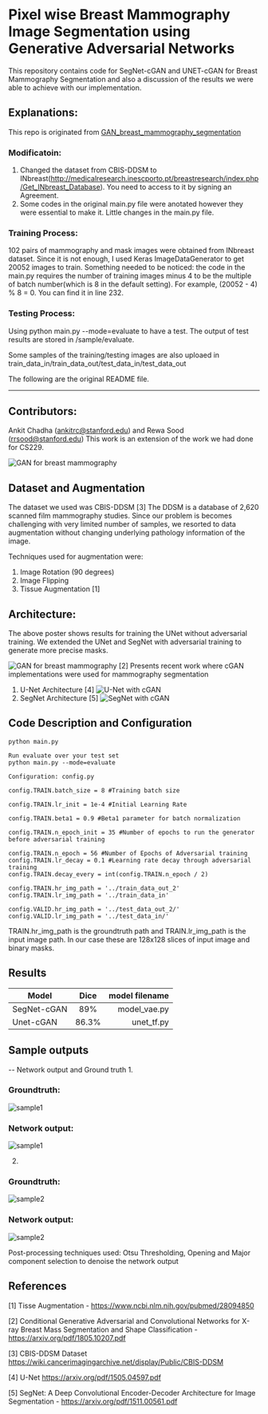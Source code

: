 # Pixel wise Breast Mammography Image Segmentation using Generative Adversarial Networks
This repository contains code for SegNet-cGAN and UNET-cGAN for Breast Mammography Segmentation and also a discussion of the results we were able to achieve with our implementation.

## Explanations:
This repo is originated from [GAN_breast_mammography_segmentation](https://github.com/ankit-ai/GAN_breast_mammography_segmentation)

### Modificatoin:
1. Changed the dataset from CBIS-DDSM to INbreast(http://medicalresearch.inescporto.pt/breastresearch/index.php/Get_INbreast_Database). You need to access to it by signing an Agreement. 
2. Some codes in the original main.py file were anotated however they were essential to make it. Little changes in the main.py file.

### Training Process:
102 pairs of mammography and mask images were obtained from INbreast dataset. Since it is not enough, I used Keras ImageDataGenerator to get 20052 images to train. Something needed to be noticed: the code in the main.py requires the number of training images minus 4 to be the multiple of batch number(which is 8 in the default setting). For example, (20052 - 4) % 8 = 0. You can find it in line 232.

### Testing Process:
Using python main.py --mode=evaluate to have a test. The output of test results are stored in /sample/evaluate. 

Some samples of the training/testing images are also uploaed in train_data_in/train_data_out/test_data_in/test_data_out

The following are the original README file.
**************************************************************************
## Contributors:
Ankit Chadha (ankitrc@stanford.edu) and Rewa Sood (rrsood@stanford.edu)
This work is an extension of the work we had done for CS229.

![GAN for breast mammography](https://github.com/ankit-ai/GAN_breast_mammography_segmentation/blob/master/images/Screen%20Shot%202019-01-06%20at%209.47.40%20PM.png)


## Dataset and Augmentation
The dataset we used was CBIS-DDSM [3]
The DDSM is a database of 2,620 scanned film mammography studies.
Since our problem is becomes challenging with very limited number of samples, we resorted to data augmentation without changing underlying pathology information of the image. 

Techniques used for augmentation were:
1. Image Rotation (90 degrees)
2. Image Flipping
3. Tissue Augmentation [1]

## Architecture:
The above poster shows results for training the UNet without adversarial training. We extended the UNet and SegNet with adversarial training to generate more precise masks.

![GAN for breast mammography](https://github.com/ankit-ai/GAN_breast_mammography_segmentation/blob/master/images/Screen%20Shot%202019-01-06%20at%2010.10.34%20PM.png)
[2] Presents recent work where cGAN implementations were used for mammography segmentation

1. U-Net Architecture [4]
![U-Net with cGAN](https://github.com/ankit-ai/GAN_breast_mammography_segmentation/blob/master/images/unet.jpg)
2. SegNet Architecture [5]
![SegNet with cGAN](https://github.com/ankit-ai/GAN_breast_mammography_segmentation/blob/master/images/Screen%20Shot%202019-01-06%20at%2010.24.55%20PM.png)

## Code Description and Configuration
```You can run the model and the harness around it using:
python main.py

Run evaluate over your test set
python main.py --mode=evaluate

Configuration: config.py 

config.TRAIN.batch_size = 8 #Training batch size

config.TRAIN.lr_init = 1e-4 #Initial Learning Rate

config.TRAIN.beta1 = 0.9 #Beta1 parameter for batch normalization

config.TRAIN.n_epoch_init = 35 #Number of epochs to run the generator before adversarial training

config.TRAIN.n_epoch = 56 #Number of Epochs of Adversarial training
config.TRAIN.lr_decay = 0.1 #Learning rate decay through adversarial training
config.TRAIN.decay_every = int(config.TRAIN.n_epoch / 2) 

config.TRAIN.hr_img_path = '../train_data_out_2'
config.TRAIN.lr_img_path = '../train_data_in'

config.VALID.hr_img_path = '../test_data_out_2/'
config.VALID.lr_img_path = '../test_data_in/'
```

TRAIN.hr_img_path is the groundtruth path and TRAIN.lr_img_path is the input image path. In our case these are 128x128 slices of input image and binary masks.

## Results
| Model        | Dice           | model filename  |
| ------------- |:-------------:| -----:|
| SegNet-cGAN      | 89% | model_vae.py |
| Unet-cGAN      | 86.3%      |   unet_tf.py |

## Sample outputs
-- Network output and Ground truth
1.
### Groundtruth:
![sample1](https://github.com/ankit-ai/GAN_breast_mammography_segmentation/blob/master/images/Screen%20Shot%202019-01-06%20at%2010.38.16%20PM.png)
### Network output:
![sample1](https://github.com/ankit-ai/GAN_breast_mammography_segmentation/blob/master/images/Screen%20Shot%202019-01-06%20at%2010.38.23%20PM.png)

2.
### Groundtruth:
![sample2](https://github.com/ankit-ai/GAN_breast_mammography_segmentation/blob/master/images/Screen%20Shot%202019-01-06%20at%2010.38.43%20PM.png)
### Network output:
![sample2](https://github.com/ankit-ai/GAN_breast_mammography_segmentation/blob/master/images/Screen%20Shot%202019-01-06%20at%2010.38.54%20PM.png)

Post-processing techniques used: Otsu Thresholding, Opening and Major component selection to denoise the network output

## References
[1] Tisse Augmentation - https://www.ncbi.nlm.nih.gov/pubmed/28094850

[2] Conditional Generative Adversarial and Convolutional Networks for X-ray Breast Mass Segmentation and Shape Classification - https://arxiv.org/pdf/1805.10207.pdf

[3] CBIS-DDSM Dataset https://wiki.cancerimagingarchive.net/display/Public/CBIS-DDSM

[4] U-Net https://arxiv.org/pdf/1505.04597.pdf

[5] SegNet: A Deep Convolutional Encoder-Decoder Architecture for Image Segmentation - https://arxiv.org/pdf/1511.00561.pdf
